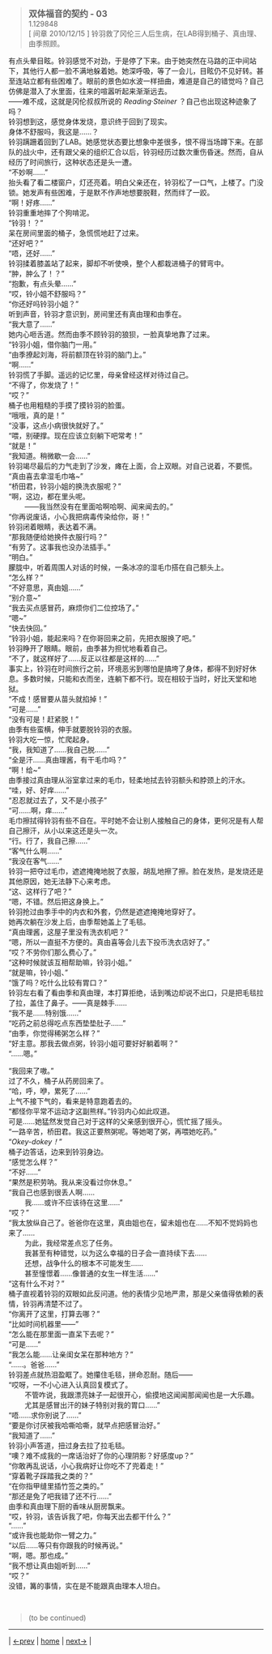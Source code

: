 > <big> **双体福音的契约 - 03** </big>  
> 1.129848  
> [ 间章 2010/12/15 ] 铃羽救了冈伦三人后生病，在LAB得到桶子、真由理、由季照顾。

有点头晕目眩。铃羽感觉不对劲，于是停了下来。由于她突然在马路的正中间站下，其他行人都一脸不满地躲着她。她深呼吸，等了一会儿，目眩仍不见好转。甚至连站立都有些困难了。眼前的景色如水波一样扭曲，难道是自己的错觉吗？自己仿佛是潜入了水里面，往来的喧嚣听起来渐渐远去。  
——难不成，这就是冈伦叔叔所说的 *Reading·Steiner* ？自己也出现这种迹象了吗？  
铃羽想到这，感觉身体发烧，意识终于回到了现实。  
身体不舒服吗，我这是……？  
铃羽蹒跚着回到了LAB。她感觉状态要比想象中差很多，恨不得当场蹲下来。在部队的战火中，还有跟父亲的组织汇合以后，铃羽经历过数次重伤昏迷。然而，自从经历了时间旅行，这种状态还是头一遭。  
“不妙啊……”  
抬头看了看二楼窗户，灯还亮着。明白父亲还在，铃羽松了一口气，上楼了。门没锁。她发声有些困难，于是默不作声地想要脱鞋，然而绊了一跤。  
“啊！好疼……”  
铃羽重重地摔了个狗啃泥。  
“铃羽！？”  
呆在房间里面的桶子，急慌慌地赶了过来。  
“还好吧？”  
“唔，还好……”  
铃羽揉着膝盖站了起来，脚却不听使唤，整个人都栽进桶子的臂弯中。  
“肿，肿么了！？”  
“抱歉，有点头晕……”  
“哎，铃小姐不舒服吗？”  
“你还好吗铃羽小姐？”  
听到声音，铃羽才意识到，房间里还有真由理和由季在。  
“我大意了……”  
她内心咂舌道。然而由季不顾铃羽的狼狈，一脸真挚地靠了过来。  
“铃羽小姐，借你脑门一用。”  
“由季撩起刘海，将前额顶在铃羽的脑门上。”  
“啊……”  
铃羽慌了手脚。遥远的记忆里，母亲曾经这样对待过自己。  
“不得了，你发烧了！”  
“哎？”  
桶子也用粗糙的手摸了摸铃羽的脸蛋。  
“哦哦，真的是！”  
“没事，这点小病很快就好了。”  
“喂，别硬撑。现在应该立刻躺下吧常考！”  
“就是！”  
“我知道。稍微歇一会……”  
铃羽竭尽最后的力气走到了沙发，瘫在上面，合上双眼。对自己说着，不要慌。  
“真由喜去拿湿毛巾咯~”  
“桥田君，铃羽小姐的换洗衣服呢？”  
“啊，这边，都在里头呢。  
&emsp;&emsp; ——我当然没有在里面哈啊哈啊、闻来闻去的。”  
“你再说废话，小心我把病毒传染给你，哥！”  
铃羽闭着眼睛，表达着不满。  
“那我随便给她换件衣服行吗？”  
“有劳了。这事我也没办法插手。”  
“明白。”  
朦胧中，听着周围人对话的时候，一条冰凉的湿毛巾搭在自己额头上。  
“怎么样？”  
“不好意思，真由姐……”  
“别介意~”  
“我去买点感冒药，麻烦你们二位控场了。”  
“嗯~”  
“快去快回。”  
“铃羽小姐，能起来吗？在你哥回来之前，先把衣服换了吧。”  
铃羽睁开了眼睛。眼前，由季甚为担忧地看着自己。  
“不了，就这样好了……反正以往都是这样的……”  
事实上，铃羽在时间旅行之前，环境恶劣到哪怕是搞垮了身体，都得不到好好休息。多数时候，只能和衣而坐，连躺下都不行。现在相较于当时，好比天堂和地狱。  
“不成！感冒要从苗头就掐掉！”  
“可是……”  
“没有可是！赶紧脱！”  
由季有些蛮横，伸手就要脱铃羽的衣服。  
铃羽大吃一惊，忙爬起身。  
“我，我知道了……我自己脱……”  
“全是汗……真由理酱，有干毛巾吗？”  
“啊！给~”  
由季接过真由理从浴室拿过来的毛巾，轻柔地拭去铃羽额头和脖颈上的汗水。  
“哇，好、好痒……”  
“忍忍就过去了，又不是小孩子”  
“可……啊，痒……”  
毛巾擦拭得铃羽有些不自在。平时她不会让别人接触自己的身体，更何况是有人帮自己擦汗，从小以来这还是头一次。  
“行。行了，我自己擦……”  
“客气什么啊……”  
“我没在客气……”  
铃羽一把夺过毛巾，遮遮掩掩地脱了衣服，胡乱地擦了擦。脸在发热，是发烧还是其他原因，她无法静下心来考虑。  
“这、这样行了吧？”  
“嗯，不错。然后把这身换上。”  
铃羽抢过由季手中的内衣和外套，仍然是遮遮掩掩地穿好了。  
她再次躺在沙发上后，由季帮她盖上了毛毯。  
“真由理酱，这屋子里没有洗衣机吧？”  
“嗯，所以一直挺不方便的。真由喜等会儿去下投币洗衣店好了。”  
“哎？不劳你们那么费心了。”  
“这种时候就该互相帮助嘛，铃羽小姐。”  
“就是嘛，铃小姐、”  
“饿了吗？吃什么比较有胃口？”  
铃羽左右看了看由季和真由理，本打算拒绝，话到嘴边却说不出口，只是把毛毯拉了拉，盖住了鼻子。——真是棘手……  
“我不是……特别饿……”  
“吃药之前总得吃点东西垫垫肚子……”  
“由季，你觉得稀粥怎么样？”  
“好主意。那我去做点粥，铃羽小姐可要好好躺着啊？”  
“……嗯。”  

“我回来了嗷。”  
过了不久，桶子从药房回来了。  
“哈，呼，咿，累死了……”  
上气不接下气的，看来是特意跑着去的。  
“都怪你平常不运动才这副熊样。”铃羽内心如此叹道。  
可是……她猛然发觉自己对于这样的父亲感到很开心，慌忙摇了摇头。  
“一路辛苦，桥田君。我这正要熬粥呢。等她喝了粥，再喂她吃药。”  
“*Okey-dokey！*”  
桶子边答话，边来到铃羽身边。  
“感觉怎么样？”  
“不好……”  
“果然是积劳呐。我从来没看过你休息。”  
“我自己也感到很丢人啊……  
&emsp;&emsp; 我……或许不应该待在这里……”  
“哎？”  
“我太放纵自己了。爸爸你在这里，真由姐也在，留未姐也在……不知不觉妈妈也来了……  
&emsp;&emsp; 为此，我经常差点忘了任务。  
&emsp;&emsp; 我甚至有种错觉，以为这么幸福的日子会一直持续下去……  
&emsp;&emsp; 还想，战争什么的根本不可能发生……  
&emsp;&emsp; 甚至憧憬着……像普通的女生一样生活……”  
“这有什么不对？”  
桶子直视着铃羽的双眼如此反问道。他的表情少见地严肃，那是父亲值得依赖的表情，铃羽再清楚不过了。  
“你离开了这里，打算去哪？”  
“比如时间机器里——”  
“怎么能在那里面一直呆下去呢？”  
“可是……”  
“我怎么能……让亲闺女呆在那种地方？”  
“……。爸爸……”  
铃羽差点就热泪盈眶了。她攥住毛毯，拼命忍耐。随后——  
“哎呀，一不小心进入认真回复模式了。  
&emsp;&emsp; 不管咋说，我跟漂亮妹子一起很开心，偷摸地这闻闻那闻闻也是一大乐趣。  
&emsp;&emsp; 尤其是感冒出汗的妹子特别对我的胃口……”  
“唔……求你别说了……”  
“要是你讨厌被我哈嘶哈嘶，就早点把感冒治好。”  
“我知道了……”  
铃羽小声答道，扭过身去拉了拉毛毯。  
“噢？难不成我的一席话治好了你的心理阴影？好感度up？”  
“你敢再乱说话，小心我病好让你吃不了兜着走！”  
“穿着靴子踩踏我之类的？”  
“在你指甲缝里插竹签之类的。”  
“那还是免了吧我错了还不行……”  
由季和真由理下厨的香味从厨房飘来。  
“哎，铃羽，该告诉我了吧，你每天出去都干什么？”  
“……”  
“或许我也能助你一臂之力。”  
“以后……等只有你跟我的时候再说。”  
“啊，嗯。那也成。”  
“我不想让真由姐听到……”  
“哎？”  
没错，篝的事情，实在是不能跟真由理本人坦白。  


<br/>

> (to be continued)
---

| [←prev](./0020) | [home](../../) | [next→](./0022) |
